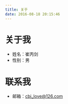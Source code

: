 ```yaml
---
title: 关于
date: 2016-08-18 20:15:46
---
```


# 关于我

* 姓名：崔丙剑
* 性别：男


# 联系我

* 邮箱：cbj_love@126.com

